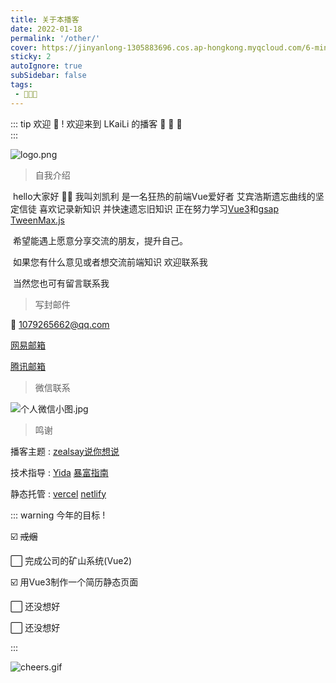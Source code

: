 ```yaml
---
title: 关于本播客
date: 2022-01-18
permalink: '/other/'
cover: https://jinyanlong-1305883696.cos.ap-hongkong.myqcloud.com/6-min.png
sticky: 2
autoIgnore: true
subSidebar: false
tags:
 - 🥳🎉🎉
---
```


::: tip 欢迎 🥳  ! 
欢迎来到 LKaiLi 的播客 🎉 🎉 🎉 <br>
:::

<!-- more -->

![logo.png](https://jinyanlong-1305883696.cos.ap-hongkong.myqcloud.com/rRzqv6kGHwATM41.png)



> 自我介绍 

​	hello大家好 🙋‍♂ 我叫刘凯利 是一名狂热的前端Vue爱好者 艾宾浩斯遗忘曲线的坚定信徒 喜欢记录新知识 并快速遗忘旧知识 正在努力学习[Vue3](https://v3.cn.vuejs.org/)和[gsap TweenMax.js](https://www.tweenmax.com.cn/index.html)

​	希望能遇上愿意分享交流的朋友，提升自己。

​	如果您有什么意见或者想交流前端知识 欢迎联系我

​	当然您也可有留言联系我



> 写封邮件 

:e-mail: 1079265662@qq.com

[网易邮箱](https://mail.163.com/)

[腾讯邮箱](https://mail.qq.com/)



> 微信联系

![个人微信小图.jpg](https://jinyanlong-1305883696.cos.ap-hongkong.myqcloud.com/yaYsbMeFv41KUOh.jpg)



>鸣谢

播客主题 : [zealsay说你想说](https://blog.zealsay.com/)

技术指导 : [Yida](https://zhangyujie.top/) [暴富指南](https://alphaloveomega.gitee.io/blog/)

静态托管 : [vercel](https://vercel.com/) [netlify](https://app.netlify.com/)



::: warning 今年的目标 !

☑️	~~戒烟~~

⬜	完成公司的矿山系统(Vue2)

☑️	用Vue3制作一个简历静态页面

⬜	还没想好

⬜	还没想好

:::

![cheers.gif](https://jinyanlong-1305883696.cos.ap-hongkong.myqcloud.com/b5MrE38mWiH1pP9.gif)

